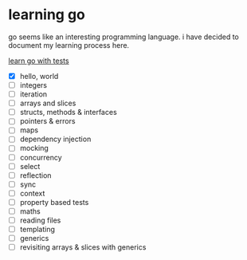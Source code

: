 # learning go

go seems like an interesting programming language. i have decided to document my learning process here.

[learn go with tests](https://quii.gitbook.io/learn-go-with-tests)
- [x] hello, world
- [ ] integers
- [ ] iteration
- [ ] arrays and slices
- [ ] structs, methods & interfaces
- [ ] pointers & errors
- [ ] maps
- [ ] dependency injection
- [ ] mocking
- [ ] concurrency
- [ ] select
- [ ] reflection
- [ ] sync
- [ ] context
- [ ] property based tests
- [ ] maths
- [ ] reading files
- [ ] templating
- [ ] generics
- [ ] revisiting arrays & slices with generics
